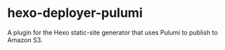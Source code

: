 # hexo-deployer-pulumi
A plugin for the Hexo static-site generator that uses Pulumi to publish to Amazon S3.
